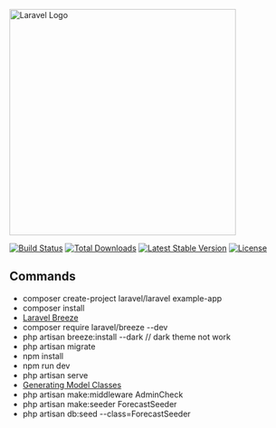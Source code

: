 <p><a href="https://laravel.com" target="_blank"><img src="https://raw.githubusercontent.com/laravel/art/master/logo-lockup/5%20SVG/2%20CMYK/1%20Full%20Color/laravel-logolockup-cmyk-red.svg" width="400" alt="Laravel Logo"></a></p>

<p>
<a href="https://github.com/laravel/framework/actions"><img src="https://github.com/laravel/framework/workflows/tests/badge.svg" alt="Build Status"></a>
<a href="https://packagist.org/packages/laravel/framework"><img src="https://img.shields.io/packagist/dt/laravel/framework" alt="Total Downloads"></a>
<a href="https://packagist.org/packages/laravel/framework"><img src="https://img.shields.io/packagist/v/laravel/framework" alt="Latest Stable Version"></a>
<a href="https://packagist.org/packages/laravel/framework"><img src="https://img.shields.io/packagist/l/laravel/framework" alt="License"></a>
</p>

## Commands
- composer create-project laravel/laravel example-app
- composer install
- [Laravel Breeze](https://laravel.com/docs/10.x/starter-kits#laravel-breeze)
- composer require laravel/breeze --dev
- php artisan breeze:install --dark    // dark theme not work
- php artisan migrate
- npm install
- npm run dev
- php artisan serve
- [Generating Model Classes](https://laravel.com/docs/10.x/eloquent#generating-model-classes)
- php artisan make:middleware AdminCheck
- php artisan make:seeder ForecastSeeder
- php artisan db:seed --class=ForecastSeeder
